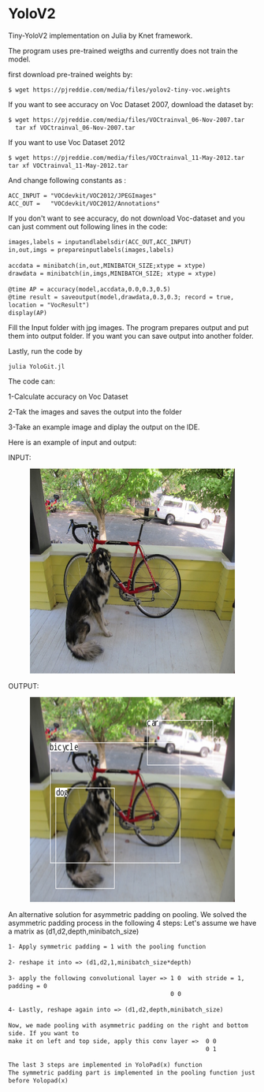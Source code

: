 # YoloV2
Tiny-YoloV2 implementation on Julia by Knet framework.

The program uses pre-trained weigths and currently does not train the model.

first download pre-trained weights by:
```
$ wget https://pjreddie.com/media/files/yolov2-tiny-voc.weights
```
If you want to see accuracy on Voc Dataset 2007, download the dataset by:
```
$ wget https://pjreddie.com/media/files/VOCtrainval_06-Nov-2007.tar
  tar xf VOCtrainval_06-Nov-2007.tar
```
If you want to use Voc Dataset 2012
```
$ wget https://pjreddie.com/media/files/VOCtrainval_11-May-2012.tar
tar xf VOCtrainval_11-May-2012.tar
```
And change following constants as :
```
ACC_INPUT = "VOCdevkit/VOC2012/JPEGImages"
ACC_OUT =   "VOCdevkit/VOC2012/Annotations"
```

If you don't want to see accuracy, do not download Voc-dataset and you can just comment out following lines in the code:
```
images,labels = inputandlabelsdir(ACC_OUT,ACC_INPUT)
in,out,imgs = prepareinputlabels(images,labels)

accdata = minibatch(in,out,MINIBATCH_SIZE;xtype = xtype)
drawdata = minibatch(in,imgs,MINIBATCH_SIZE; xtype = xtype)

@time AP = accuracy(model,accdata,0.0,0.3,0.5)
@time result = saveoutput(model,drawdata,0.3,0.3; record = true, location = "VocResult")
display(AP)
```
Fill the Input folder with jpg images. The program prepares output and put them into output folder. If you want you can save output into another folder.

Lastly, run the code by
```
julia YoloGit.jl
```

The code can:

1-Calculate accuracy on Voc Dataset

2-Tak the images and saves the output into the folder

3-Take an example image and diplay the output on the IDE.

Here is an example of input and output:

INPUT:
<p align="center">
  <img src="dog.jpg" width="416" height="416">
</p> 

OUTPUT:
<p align="center">
  <img src="dogout.png" width="416" height="416">
</p> 

An alternative solution for asymmetric padding on pooling.
We solved the asymmetric padding process in the following 4 steps:
Let's assume we have a matrix as (d1,d2,depth,minibatch_size)

```
1- Apply symmetric padding = 1 with the pooling function

2- reshape it into => (d1,d2,1,minibatch_size*depth)

3- apply the following convolutional layer => 1 0  with stride = 1, padding = 0
                                              0 0
                                              
4- Lastly, reshape again into => (d1,d2,depth,minibatch_size)

Now, we made pooling with asymmetric padding on the right and bottom side. If you want to 
make it on left and top side, apply this conv layer =>  0 0 
                                                        0 1

The last 3 steps are implemented in YoloPad(x) function
The symmetric padding part is implemented in the pooling function just before Yolopad(x) 
```
